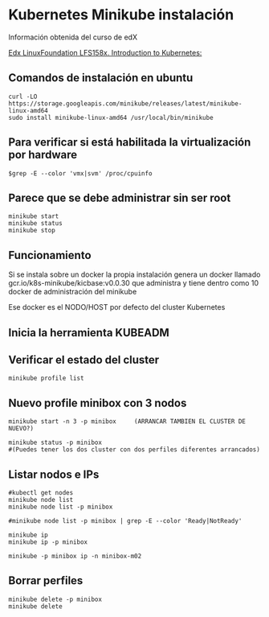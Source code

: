 # Kubernetes Minikube instalación

Información obtenida del curso de edX

[Edx LinuxFoundation LFS158x. Introduction to Kubernetes:](https://learning.edx.org/course/course-v1:LinuxFoundationX+LFS158x+1T2022/block-v1:LinuxFoundationX+LFS158x+1T2022+type@sequential+block@c77b0dbe0dfe4196be4c88c2c3e43699/block-v1:LinuxFoundationX+LFS158x+1T2022+type@vertical+block@9519e88f3cfd4aa789a4f43d06ae0ddf)

## Comandos de instalación en ubuntu

    curl -LO https://storage.googleapis.com/minikube/releases/latest/minikube-linux-amd64
    sudo install minikube-linux-amd64 /usr/local/bin/minikube

## Para verificar si está habilitada la virtualización por hardware

    $grep -E --color 'vmx|svm' /proc/cpuinfo

## Parece que se debe administrar sin ser root

    minikube start
    minikube status 
    minikube stop

## Funcionamiento

 Si se instala sobre un docker la propia instalación genera un docker llamado gcr.io/k8s-minikube/kicbase:v0.0.30 que administra y tiene dentro como 10 docker de administración del minikube

Ese docker es el NODO/HOST por defecto del cluster Kubernetes

## Inicia la herramienta KUBEADM

## Verificar el estado del cluster

    minikube profile list

## Nuevo profile minibox con 3 nodos

    minikube start -n 3 -p minibox     (ARRANCAR TAMBIEN EL CLUSTER DE NUEVO?)
    
    minikube status -p minibox
    #(Puedes tener los dos cluster con dos perfiles diferentes arrancados)

## Listar nodos e IPs

    #kubectl get nodes
    minikube node list
    minikube node list -p minibox

    #minikube node list -p minibox | grep -E --color 'Ready|NotReady'

    minikube ip
    minikube ip -p minibox

    minikube -p minibox ip -n minibox-m02

## Borrar perfiles

    minikube delete -p minibox
    minikube delete
